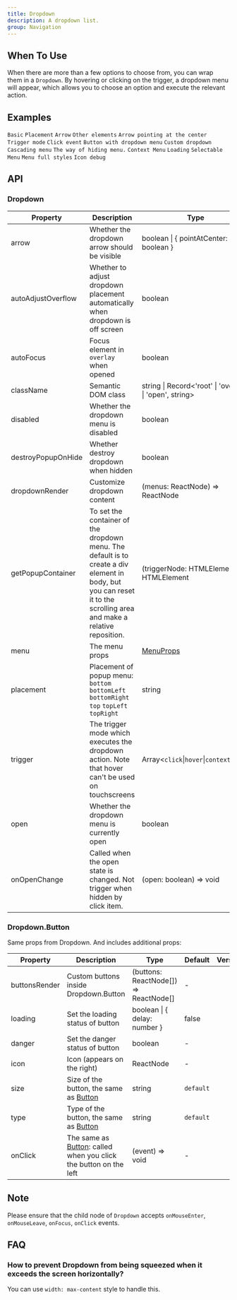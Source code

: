 ```yaml
---
title: Dropdown
description: A dropdown list.
group: Navigation
---
```


## When To Use

When there are more than a few options to choose from, you can wrap them in a `Dropdown`. By hovering or clicking on the trigger, a dropdown menu will appear, which allows you to choose an option and execute the relevant action.

## Examples

<!-- prettier-ignore -->
<code src="./demo/basic.tsx">Basic</code>
<code src="./demo/placement.tsx">Placement</code>
<code src="./demo/arrow.tsx">Arrow</code>
<code src="./demo/item.tsx">Other elements</code>
<code src="./demo/arrow-center.tsx">Arrow pointing at the center</code>
<code src="./demo/trigger.tsx">Trigger mode</code>
<code src="./demo/event.tsx">Click event</code>
<code src="./demo/dropdown-button.tsx">Button with dropdown menu</code>
<code src="./demo/custom-dropdown.tsx">Custom dropdown</code>
<code src="./demo/sub-menu.tsx">Cascading menu</code>
<code src="./demo/overlay-open.tsx">The way of hiding menu.</code>
<code src="./demo/context-menu.tsx">Context Menu</code>
<code src="./demo/loading.tsx">Loading</code>
<code src="./demo/selectable.tsx">Selectable Menu</code>
<code src="./demo/menu-full.tsx" debug>Menu full styles</code>
<code src="./demo/icon-debug.tsx" debug>Icon debug</code>

## API

### Dropdown

| Property | Description | Type | Default | Version |
| --- | --- | --- | --- | --- |
| arrow | Whether the dropdown arrow should be visible | boolean \| { pointAtCenter: boolean } | false |  |
| autoAdjustOverflow | Whether to adjust dropdown placement automatically when dropdown is off screen | boolean | true |  |
| autoFocus | Focus element in `overlay` when opened | boolean | false |  |
| className | Semantic DOM class | string \| Record<'root' \| 'overlay' \| 'open', string> | - |  |
| disabled | Whether the dropdown menu is disabled | boolean | - |  |
| destroyPopupOnHide | Whether destroy dropdown when hidden | boolean | false |  |
| dropdownRender | Customize dropdown content | (menus: ReactNode) => ReactNode | - |  |
| getPopupContainer | To set the container of the dropdown menu. The default is to create a div element in body, but you can reset it to the scrolling area and make a relative reposition. | (triggerNode: HTMLElement) => HTMLElement | () => document.body |  |
| menu | The menu props | [MenuProps](/components/menu/#api) | - |  |
| placement | Placement of popup menu: `bottom` `bottomLeft` `bottomRight` `top` `topLeft` `topRight` | string | `bottomLeft` |  |
| trigger | The trigger mode which executes the dropdown action. Note that hover can't be used on touchscreens | Array&lt;`click`\|`hover`\|`contextMenu`> | \[`hover`] |  |
| open | Whether the dropdown menu is currently open | boolean | - |  |
| onOpenChange | Called when the open state is changed. Not trigger when hidden by click item. | (open: boolean) => void | - |  |

### Dropdown.Button

Same props from Dropdown. And includes additional props:

| Property | Description | Type | Default | Version |
| --- | --- | --- | --- | --- |
| buttonsRender | Custom buttons inside Dropdown.Button | (buttons: ReactNode\[]) => ReactNode\[] | - |  |
| loading | Set the loading status of button | boolean \| { delay: number } | false |  |
| danger | Set the danger status of button | boolean | - |  |
| icon | Icon (appears on the right) | ReactNode | - |  |
| size | Size of the button, the same as [Button](/components/button/#api) | string | `default` |  |
| type | Type of the button, the same as [Button](/components/button/#api) | string | `default` |  |
| onClick | The same as [Button](/components/button/#api): called when you click the button on the left | (event) => void | - |  |

## Note

Please ensure that the child node of `Dropdown` accepts `onMouseEnter`, `onMouseLeave`, `onFocus`, `onClick` events.

## FAQ

### How to prevent Dropdown from being squeezed when it exceeds the screen horizontally?

You can use `width: max-content` style to handle this.
